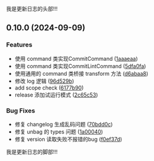 我是更新日志的头部!!!

[comment]: # (!!!ChangelogHeaderDividerTag!!!)

## 0.10.0 (2024-09-09)

### Features

* 使用 command 类实现CommitCommand ([1aaaeaa](https://github.com/LiuWenXing1996/unbag-monorepo/commit/1aaaeaa7f1d34c9920a093470aa13791e2be3fe6))
* 使用 command 类实现CommitLintCommand ([5dfa0fa](https://github.com/LiuWenXing1996/unbag-monorepo/commit/5dfa0fa23ddef71543be5f05ceb35d645c133e3e))
* 使用通用的 command 类桥接 transform 方法 ([d6abaa8](https://github.com/LiuWenXing1996/unbag-monorepo/commit/d6abaa8dc0767d9d19c6f5ccdee400a449420c8b))
* 修改 log 逻辑 ([96d529b](https://github.com/LiuWenXing1996/unbag-monorepo/commit/96d529b3e9ac5e3c1572d7517cc49f7c48ae4507))
* add scope check ([6177b90](https://github.com/LiuWenXing1996/unbag-monorepo/commit/6177b90019ad08db0fd5026e6ffc708118d36614))
* release 添加试运行模式 ([2c65c53](https://github.com/LiuWenXing1996/unbag-monorepo/commit/2c65c5352628d968efbf73d73796a1b3dabfac02))

### Bug Fixes

* 修复 changelog 生成乱码问题 ([70bdd0c](https://github.com/LiuWenXing1996/unbag-monorepo/commit/70bdd0ca82937d1f7c6280f7886697c23a735572))
* 修复 unbag 的 types 问题 ([1a00040](https://github.com/LiuWenXing1996/unbag-monorepo/commit/1a00040224a8f8de0247f9be9ef26334ed85be5d))
* 修复 version 读取失败不报错的bug ([f0ef37d](https://github.com/LiuWenXing1996/unbag-monorepo/commit/f0ef37dbebf691ba20ff51047ed357b1ea2caa9d))




[comment]: # (!!!ChangelogFooterDividerTag!!!)

我是更新日志的脚部!!!